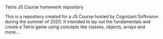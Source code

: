 Tetris JS Course homework repository

This is a repostiory created for a JS Course hosted by Cognizant Softvision during the summer of 2020.
It intended to lay out the fundamentals and create a Tetris game using concepts like classes, objects, arrays and more...
